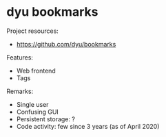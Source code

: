 # dyu bookmarks

Project resources:

- https://github.com/dyu/bookmarks

Features:

- Web frontend
- Tags

Remarks:

- Single user
- Confusing GUI
- Persistent storage: ?
- Code activity: few since 3 years (as of April 2020)